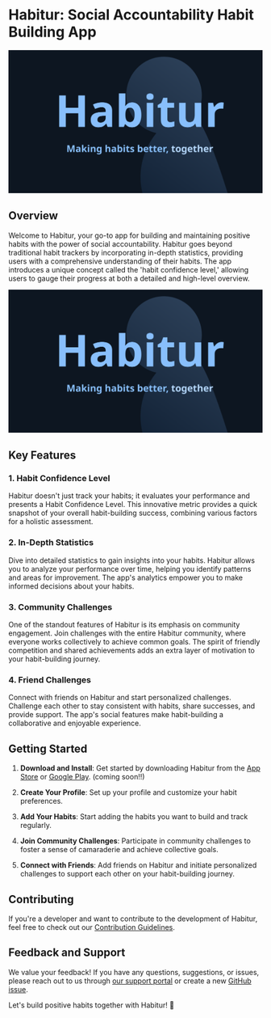 # Habitur: Social Accountability Habit Building App

![Habitur Banner](docs/images/banner.svg)

## Overview

Welcome to Habitur, your go-to app for building and maintaining positive habits with the power of social accountability. Habitur goes beyond traditional habit trackers by incorporating in-depth statistics, providing users with a comprehensive understanding of their habits. The app introduces a unique concept called the 'habit confidence level,' allowing users to gauge their progress at both a detailed and high-level overview.

![Habitur Banner](docs/images/banner.svg)

## Key Features

### 1. Habit Confidence Level

Habitur doesn't just track your habits; it evaluates your performance and presents a Habit Confidence Level. This innovative metric provides a quick snapshot of your overall habit-building success, combining various factors for a holistic assessment.

### 2. In-Depth Statistics

Dive into detailed statistics to gain insights into your habits. Habitur allows you to analyze your performance over time, helping you identify patterns and areas for improvement. The app's analytics empower you to make informed decisions about your habits.

### 3. Community Challenges

One of the standout features of Habitur is its emphasis on community engagement. Join challenges with the entire Habitur community, where everyone works collectively to achieve common goals. The spirit of friendly competition and shared achievements adds an extra layer of motivation to your habit-building journey.

### 4. Friend Challenges

Connect with friends on Habitur and start personalized challenges. Challenge each other to stay consistent with habits, share successes, and provide support. The app's social features make habit-building a collaborative and enjoyable experience.

## Getting Started

1. **Download and Install**: Get started by downloading Habitur from the [App Store](#) or [Google Play](#). (coming soon!!)

2. **Create Your Profile**: Set up your profile and customize your habit preferences.

3. **Add Your Habits**: Start adding the habits you want to build and track regularly.

4. **Join Community Challenges**: Participate in community challenges to foster a sense of camaraderie and achieve collective goals.

5. **Connect with Friends**: Add friends on Habitur and initiate personalized challenges to support each other on your habit-building journey.

## Contributing

If you're a developer and want to contribute to the development of Habitur, feel free to check out our [Contribution Guidelines](CONTRIBUTING.md).

## Feedback and Support

We value your feedback! If you have any questions, suggestions, or issues, please reach out to us through [our support portal](#) or create a new [GitHub issue](https://github.com/SlysDev/habitur/issues).

Let's build positive habits together with Habitur! 🌟
